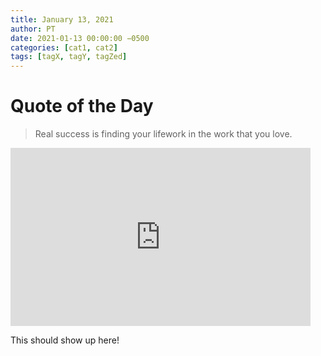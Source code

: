 ```yaml
---
title: January 13, 2021
author: PT
date: 2021-01-13 00:00:00 −0500
categories: [cat1, cat2]
tags: [tagX, tagY, tagZed]
---
```


# Quote of the Day
> Real success is finding your lifework in the work that you love.
<iframe src="https://giphy.com/embed/MofD6FusyLKzktNYPp" width="480" height="285" frameBorder="0" class="giphy-embed" allowFullScreen></iframe>

This should show up here! 